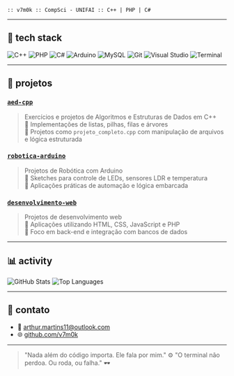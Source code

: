 ```
:: v7m0k :: CompSci - UNIFAI :: C++ | PHP | C#
```

---

## 🧰 tech stack

![C++](https://img.shields.io/badge/-C++-111?style=flat-square&logo=c%2B%2B&logoColor=white)
![PHP](https://img.shields.io/badge/-PHP-111?style=flat-square&logo=php&logoColor=white)
![C#](https://img.shields.io/badge/-C%23-111?style=flat-square&logo=c-sharp&logoColor=white)
![Arduino](https://img.shields.io/badge/-Arduino-111?style=flat-square&logo=arduino&logoColor=white)
![MySQL](https://img.shields.io/badge/-MySQL-111?style=flat-square&logo=mysql&logoColor=white)
![Git](https://img.shields.io/badge/-Git-111?style=flat-square&logo=git&logoColor=white)
![Visual Studio](https://img.shields.io/badge/-VS-111?style=flat-square&logo=visual-studio&logoColor=white)
![Terminal](https://img.shields.io/badge/-CLI-111?style=flat-square&logo=gnubash&logoColor=white)

---

## 📂 projetos

### [`aed-cpp`](https://github.com/v7m0k/aed-cpp)
> Exercícios e projetos de Algoritmos e Estruturas de Dados em C++  
> 🔸 Implementações de listas, pilhas, filas e árvores  
> 🔸 Projetos como `projeto_completo.cpp` com manipulação de arquivos e lógica estruturada

### [`robotica-arduino`](https://github.com/v7m0k/robotica-arduino)
> Projetos de Robótica com Arduino  
> 🔸 Sketches para controle de LEDs, sensores LDR e temperatura  
> 🔸 Aplicações práticas de automação e lógica embarcada

### [`desenvolvimento-web`](https://github.com/v7m0k/desenvolvimento-web)
> Projetos de desenvolvimento web  
> 🔸 Aplicações utilizando HTML, CSS, JavaScript e PHP  
> 🔸 Foco em back-end e integração com bancos de dados

---

## 📊 activity

![GitHub Stats](https://github-readme-stats.vercel.app/api?username=v7m0k&show_icons=true&theme=tokyonight&hide_title=true)
![Top Languages](https://github-readme-stats.vercel.app/api/top-langs/?username=v7m0k&layout=compact&theme=tokyonight)

---

## 📡 contato

- 📧 arthur.martins11@outlook.com  
- 🌐 [github.com/v7m0k](https://github.com/v7m0k)

---

> "Nada além do código importa. Ele fala por mim." ⚙️
> "O terminal não perdoa. Ou roda, ou falha." 🕶️
